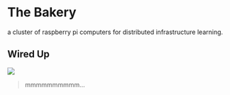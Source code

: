 # The Bakery 
a cluster of raspberry pi computers for distributed infrastructure learning.

## Wired Up 
![](https://github.com/nickherrig/the-bakery/tree/master/static/thebakery.jpg)

> mmmmmmmmmm... 
